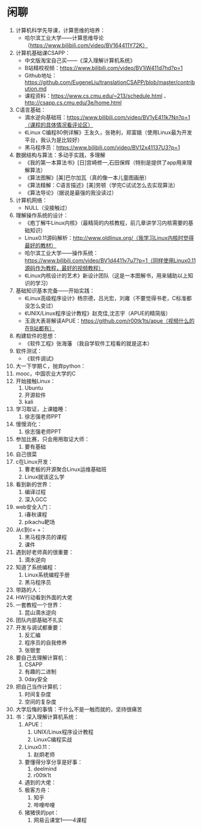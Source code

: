 # 闲聊

1. 计算机科学先导课，计算思维的培养：
   - 哈尔滨工业大学——计算思维导论（https://www.bilibili.com/video/BV164411Y72K）
2. 计算机基础课CSAPP：
   - 中文版淘宝自己买——《深入理解计算机系统》
   - B站精校视频：https://www.bilibili.com/video/BV1iW411d7hd?p=1
   - Github地址：https://github.com/EugeneLiu/translationCSAPP/blob/master/contribution.md
   - 课程资料：https://www.cs.cmu.edu/~213/schedule.html   、http://csapp.cs.cmu.edu/3e/home.html
3. C语言基础：
   - 滴水逆向基础班：https://www.bilibili.com/video/BV1yE411k7Nn?p=1（课程的具体情况看评论区）
   - 《Linux C编程80例详解》王友久，张艳利，郑富娥（使用Linux最为开发平台，我认为是比较好）
   - 黑马程序员：https://www.bilibili.com/video/BV12x41137U3?p=1
4. 数据结构与算法：多动手实践，多理解
   - 《我的第一本算法书》[日]宫崎修一,石田保辉（特别是提供了app用来理解算法）
   - 《算法图解》[美]巴尔加瓦（真的像一本儿童图画册）
   - 《算法精解：C语言描述》[美]劳顿（学完C试试怎么去实现算法）
   - 《算法导论》（据说是最强的我没读过）
5. 计算机网络：
   - NULL（没接触过）
6. 理解操作系统的设计：
   - 《庖丁解牛Linux内核》（最精简的内核教程，前几章讲学习内核需要的基础知识）
   - Linux0.11源码解析：http://www.oldlinux.org/（我学习Linux内核时觉得最好的教材）
   - 哈尔滨工业大学——操作系统：https://www.bilibili.com/video/BV1d4411v7u7?p=1（同样使用Linux0.11源码作为教程，最好的视频教程）
   - 《Linux内核设计的艺术》新设计团队（这是一本图解书，用来辅助以上知识的学习）
7. 基础知识基本完备——开始实践：
   - 《Linux高级程序设计》杨宗德，吕光宏，刘雍（不要觉得书老，C标准都没怎么变过）
   - 《UNIX/Linux程序设计教程》赵克佳,沈志宇（APUE的精简版）
   - 玉涵大表哥解读APUE：https://github.com/r00tk1ts/apue（视频什么的在B站都有）
8. 构建软件的思想：
   - 《软件工程》张海藩	（我自学软件工程看的就是这本）
9. 软件测试：
   - 《软件调试》
10. 大一下学期Ｃ，抛弃python：
   1. mooc，中国农业大学的C
11. 开始接触Linux：
    1. Ubuntu
    2. 开源软件
    3. kali
12. 学习取证，上课瞌睡：
    1. 徐志强老师PPT
13. 慢慢消化：
    1. 徐志强老师PPT
14. 参加比赛，只会用用取证大师：
    1. 要有基础
15. 自己很菜
16. c在Linux开发：
    1. 曹老板的开源聚合Linux运维基础班
    2. Linux就该这么学
17. 看到新的世界：
    1. 编译过程
    2. 深入GCC
18. web安全入门：
    1. i春秋课程
    2. pikachu靶场
19. 从c到c+ +：
    1. 黑马程序员的课程
    2. 课件
20. 遇到好老师真的很重要：
    1. 滴水逆向
21. 知道了系统编程：
    1. Linux系统编程手册
    2. 黑马程序员
22. 带路的人：
23. HW行动看到外面的大佬
24. 一套教程一个世界：
    1. 昆山滴水逆向
25. 团队内部基础不扎实
26. 开发与调试都重要：
    1. 反汇编
    2. 程序员的自我修养
    3. 张银奎
27. 要自己去理解计算机：
    1. CSAPP
    2. 有趣的二进制
    3. 0day安全
28. 把自己当作计算机：
    1. 时间复杂度
    2. 空间的复杂度
29. 大学后悔的事情：干什么不是一触而就的，坚持很痛苦
30. 书：深入理解计算机系统：
    1. APUE：
       1. UNIX/Linux程序设计教程
       2. LinuxC编程实战
    2. Linux0.11：
       1. 赵炯老师
    3. 要懂得分享分享是好事：
       1. deelmind
       2. r00tk1t
    4. 遇到的大佬：
    5. 极客方舟：
       1. 知乎
       2. 哔哩哔哩
    6. 猪猪侠的ppt：
       1. 网易云课堂1——4课程

